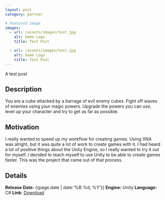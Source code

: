 ```yaml
---
layout: post
category: partner

# Featured image
images:
  - url: /assets/images/test.jpg
    alt: Game Logo
    title: Test Post

  - url: /assets/images/test.jpg
    alt: Game Logo
    title: Test Post
---
```


A test post
<!--content-->

## Description
You are a cube attacked by a barrage of evil enemy cubes. Fight off waves of enemies using your magic powers. Upgrade the powers you can use, level up your character and try to get as far as possible.

## Motivation
I really wanted to speed up my workflow for creating games. Using XNA was alright, but it was quite a lot of work to create games with it. I had heard a lot of positive things about the Unity Engine, so I really wanted to try it out for myself. I decided to teach myself to use Unity to be able to create games faster. This was the project that came out of that process.

## Details
**Release Date:** {{page.date | date:'%B %d, %Y'}}
**Engine:** Unity
**Language:** C#
**Link:**  [Download](http://gamejolt.com/games/cube-blast/36412)
